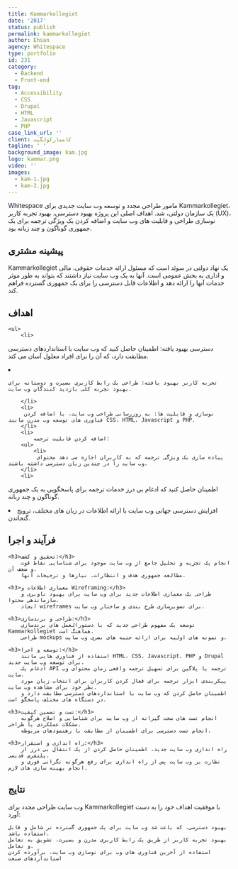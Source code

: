 ```yaml
---
title: Kammarkollegiet
date: '2017'
status: publish
permalink: kammarkollegiet
author: Ehsan
agency: Whitespace
type: portfolio
id: 231
category:
  - Backend
  - Front-end
tag:
  - Accessibility
  - CSS
  - Drupal
  - HTML
  - Javascript
  - PHP
case_link_url: ''
client: کاممارکولگیت
tagline: ' '
background_image: kam.jpg
logo: kammar.png
video: ''
images:
  - kam-1.jpg
  - kam-2.jpg
---
```

Whitespace مامور طراحی مجدد و توسعه وب سایت جدیدی برای Kammarkollegiet، یک سازمان دولتی، شد. اهداف اصلی این پروژه بهبود دسترسی، بهبود تجربه کاربر (UX)، نوسازی طراحی و قابلیت های وب سایت و اضافه کردن یک ویژگی ترجمه برای یک جمهوری گوناگون و چند زبانه بود.

<h2> پیشینه مشتری </h2>

Kammarkollegiet یک نهاد دولتی در سوئد است که مسئول ارائه خدمات حقوقی، مالی و اداری به بخش عمومی است. آنها به یک وب سایت نیاز داشتند که بتواند به طور موثر خدمات آنها را ارائه دهد و اطلاعات قابل دسترسی را برای یک جمهوری گسترده فراهم کند.

<h2>اهداف</h2>

    <ul>
        <li>

دسترسی بهبود یافته: اطمینان حاصل کنید که وب سایت با استانداردهای دسترسی مطابقت دارد، که آن را برای افراد معلول آسان می کند.

</li>
<li>

    تجربه کاربر بهبود یافته: طراحی یک رابط کاربری بصیرت و دوستانه برای بهبود تجربه کلی بازدید کنندگان وب سایت.

        </li>
        <li>
         نوسازی و قابلیت ها: به روزرسانی طراحی وب سایت، با اضافه کردن فناوری های توسعه وب مدرن مانند CSS، HTML، Javascript و PHP.
        </li>
        <li>
            اضافه کردن قابلیت ترجمه:
        <ul>
            <li>
             پیاده سازی یک ویژگی ترجمه که به کاربران اجازه می دهد محتوای وب سایت را در چندین زبان دسترسی داشته باشند.
        </li>
        <li>

اطمینان حاصل کنید که ادغام بی درز خدمات ترجمه برای پاسخگویی به یک جمهوری گوناگون و چند زبانه.

</li>
<li>
افزایش دسترسی جهانی وب سایت با ارائه اطلاعات در زبان های مختلف، ترویج گنجاندن.
</li>
</ul>
</li>
    </ul>

<h2>فرآیند و اجرا</h2>

    <h3>تحقیق و کشف:</h3>
        انجام یک تجزیه و تحلیل جامع از وب سایت موجود برای شناسایی نقاط قوت و ضعف آن.
        مطالعه جمهوری هدف و انتظارات، نیازها و ترجیحات آنها.

    <h3>معماری اطلاعات و Wireframing:</h3>
        طراحی یک معماری اطلاعات جدید برای وب سایت برای بهبود ناوبری و سازماندهی محتوا.
        ایجاد wireframes برای تصویرسازی طرح بندی و ساختار وب سایت.

    <h3>طراحی و برندسازی:</h3>
        توسعه یک مفهوم طراحی جدید که با دستورالعمل های برندسازی Kammarkollegiet هماهنگ است.
        طراحی mockups و نمونه های اولیه برای ارائه جنبه های بصری وب سایت.

    <h3>توسعه و اجرا:</h3>
        استفاده از فناوری هایی مانند HTML، CSS، Javascript، PHP و Drupal برای توسعه وب سایت جدید.
        ادغام یک API ترجمه یا پلاگین برای تسهیل ترجمه واقعی زمان محتوای وب سایت.
        پیکربندی ابزار ترجمه برای فعال کردن کاربران برای انتخاب زبان مورد نظر خود برای مشاهده وب سایت.
        اطمینان حاصل کردن که وب سایت با استانداردهای دسترسی مطابقت دارد و در دستگاه های مختلف پاسخگو است.

    <h3>تست و تضمین کیفیت:</h3>
        انجام تست های سخت گیرانه از وب سایت برای شناسایی و اصلاح هرگونه مشکلات عملکردی یا طراحی.
        انجام تست دسترسی برای اطمینان از مطابقت با رهنمودهای مربوطه.

    <h3>راه اندازی و استقرار:</h3>
        راه اندازی وب سایت جدید، اطمینان حاصل کردن از یک انتقال بی درز از پلتفرم قدیمی.
        نظارت بر وب سایت پس از راه اندازی برای رفع هرگونه نگرانی فوری و انجام بهینه سازی های لازم.

<h2>نتایج</h2>

وب سایت طراحی مجدد برای Kammarkollegiet با موفقیت اهداف خود را به دست آورد:

    بهبود دسترسی، که باعث شد وب سایت برای یک جمهوری گسترده تر شامل و قابل استفاده باشد.
    بهبود تجربه کاربر از طریق یک رابط کاربری مدرن و بصیرت، تشویق به تعامل و تعامل.
    استفاده از آخرین فناوری های وب برای نوسازی وب سایت، برآورده کردن استانداردهای صنعت
